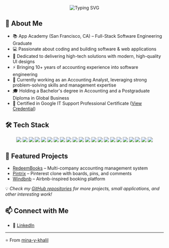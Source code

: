 <p align="center">
  <img src="https://readme-typing-svg.demolab.com?font=Fira+Code&size=28&pause=1000&color=FF5A5F&center=true&vCenter=true&width=600&lines=Hi%2C+I'm+Mina+Khalil" alt="Typing SVG" />
</p>

## 🚀 About Me

- 📚 App Academy (San Francisco, CA) – Full-Stack Software Engineering Graduate  
- 💻 Passionate about coding and building software & web applications  
- 🚀 Dedicated to delivering high-tech solutions with modern, high-quality UI designs  
- ⚡ Bringing 10+ years of accounting experience into software engineering  
- 💼 Currently working as an Accounting Analyst, leveraging strong problem-solving skills and management expertise  
- 🎓 Holding a Bachelor's degree in Accounting and a Postgraduate Diploma in Global Business
- 🏅 Certified in Google IT Support Professional Certificate ([View Credential](https://www.coursera.org/account/accomplishments/specialization/certificate/A8TUJDFZGXNX))

## 🛠️ Tech Stack

<p align="center">
  <img src="https://img.shields.io/badge/Python-3776AB?style=for-the-badge&logo=python&logoColor=white" />
  <img src="https://img.shields.io/badge/Flask-000000?style=for-the-badge&logo=flask&logoColor=white" />
  <img src="https://img.shields.io/badge/SQLAlchemy-646464?style=for-the-badge&logo=sqlalchemy&logoColor=red" />
  <img src="https://img.shields.io/badge/JavaScript-F7DF1E?style=for-the-badge&logo=javascript&logoColor=black" />
  <img src="https://img.shields.io/badge/React-20232A?style=for-the-badge&logo=react&logoColor=61DAFB" />
  <img src="https://img.shields.io/badge/Redux-764ABC?style=for-the-badge&logo=redux&logoColor=white" />
  <img src="https://img.shields.io/badge/Express.js-000000?style=for-the-badge&logo=express&logoColor=white" />
  <img src="https://img.shields.io/badge/Node.js-339933?style=for-the-badge&logo=node.js&logoColor=white" />
  <img src="https://img.shields.io/badge/npm-CB3837?style=for-the-badge&logo=npm&logoColor=white" />
  <img src="https://img.shields.io/badge/Sequelize-3E76A2?style=for-the-badge&logo=sequelize&logoColor=white" />
  <img src="https://img.shields.io/badge/PostgreSQL-316192?style=for-the-badge&logo=postgresql&logoColor=white" />
  <img src="https://img.shields.io/badge/SQLite-07405E?style=for-the-badge&logo=sqlite&logoColor=white" />
  <img src="https://img.shields.io/badge/HTML5-E34F26?style=for-the-badge&logo=html5&logoColor=white" />
  <img src="https://img.shields.io/badge/CSS3-1572B6?style=for-the-badge&logo=css3&logoColor=white" />
  <img src="https://img.shields.io/badge/Postman-FF6C37?style=for-the-badge&logo=postman&logoColor=white" />
  <img src="https://img.shields.io/badge/Render-00979D?style=for-the-badge&logo=render&logoColor=white" />
  <img src="https://img.shields.io/badge/Docker-2496ED?style=for-the-badge&logo=docker&logoColor=white" />
  <img src="https://img.shields.io/badge/Git-F05032?style=for-the-badge&logo=git&logoColor=white" />
  <img src="https://img.shields.io/badge/GitHub-181717?style=for-the-badge&logo=github&logoColor=white" />
  <img src="https://img.shields.io/badge/Figma-F24E1E?style=for-the-badge&logo=figma&logoColor=white" />
  <img src="https://img.shields.io/badge/Adobe%20Photoshop-31A8FF?style=for-the-badge&logo=adobephotoshop&logoColor=white" />
  <img src="https://img.shields.io/badge/Adobe%20Illustrator-FF9A00?style=for-the-badge&logo=adobeillustrator&logoColor=white" />
</p>

## 🌟 Featured Projects

- [RedeemBooks](https://github.com/mina-y-khalil/redeembooks-accounting-app) – Multi-company accounting management system  
- [Pintrix](https://github.com/mina-y-khalil/Pintrix---Fullstack) – Pinterest clone with boards, pins, and comments  
- [Windbnb](https://github.com/mina-y-khalil/Windbnb---Fullstack) – Airbnb-inspired booking platform  

💡 *Check my [GitHub repositories](https://github.com/mina-y-khalil?tab=repositories) for more projects, small applications, and other interesting work!*  

## 📫 Connect with Me

- 💼 [LinkedIn](https://linkedin.com/in/mina-y-khalil)  

---

⭐️ From [mina-y-khalil](https://github.com/mina-y-khalil)
